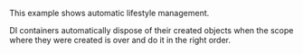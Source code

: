 This example shows automatic lifestyle management.

DI containers automatically dispose of their created objects
when the scope where they were created is over and do it in the right order.
